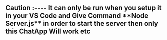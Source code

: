 <h2> Caution :---- It can only be run when you setup it in your VS Code and Give Command **Node Server.js** in order to start the server then only this ChatApp Will work  etc</h2>
